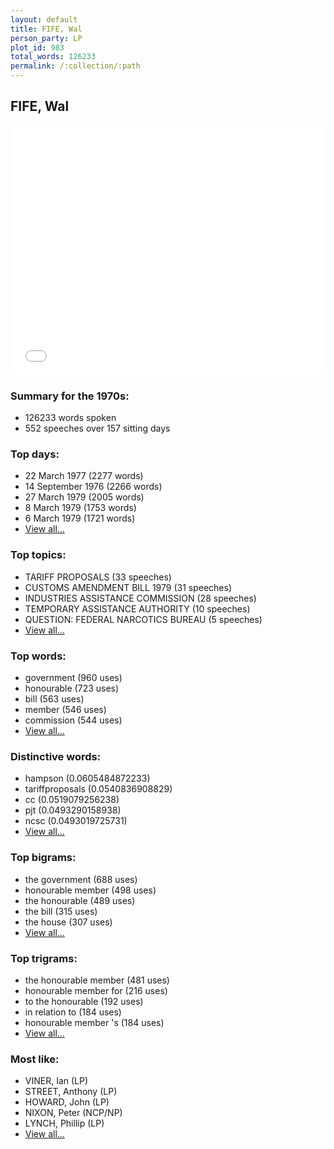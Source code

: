 ```yaml
---
layout: default
title: FIFE, Wal
person_party: LP
plot_id: 983
total_words: 126233
permalink: /:collection/:path
---
```


## FIFE, Wal

<iframe width="100%" height="400" frameborder="0" scrolling="no" src="//plot.ly/~wragge/983.embed"></iframe>


### Summary for the 1970s:

* 126233 words spoken
* 552 speeches over 157 sitting days


### Top days:

* 22 March 1977 (2277 words)
* 14 September 1976 (2266 words)
* 27 March 1979 (2005 words)
* 8 March 1979 (1753 words)
* 6 March 1979 (1721 words)
* [View all...](days/)


### Top topics:

* TARIFF PROPOSALS (33 speeches)
* CUSTOMS AMENDMENT BILL 1979 (31 speeches)
* INDUSTRIES ASSISTANCE COMMISSION (28 speeches)
* TEMPORARY ASSISTANCE AUTHORITY (10 speeches)
* QUESTION: FEDERAL NARCOTICS BUREAU (5 speeches)
* [View all...](topics/)


### Top words:

* government (960 uses)
* honourable (723 uses)
* bill (563 uses)
* member (546 uses)
* commission (544 uses)
* [View all...](words/)


### Distinctive words:

* hampson (0.0605484872233)
* tariffproposals (0.0540836908829)
* cc (0.0519079256238)
* pjt (0.0493290158938)
* ncsc (0.0493019725731)
* [View all...](sig_words/)


### Top bigrams:

* the government (688 uses)
* honourable member (498 uses)
* the honourable (489 uses)
* the bill (315 uses)
* the house (307 uses)
* [View all...](bigrams/)


### Top trigrams:

* the honourable member (481 uses)
* honourable member for (216 uses)
* to the honourable (192 uses)
* in relation to (184 uses)
* honourable member 's (184 uses)
* [View all...](trigrams/)


### Most like:

* VINER, Ian (LP)
* STREET, Anthony (LP)
* HOWARD, John (LP)
* NIXON, Peter (NCP/NP)
* LYNCH, Phillip (LP)
* [View all...](similarities/)
